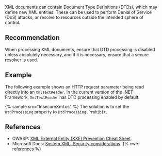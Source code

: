 XML documents can contain Document Type Definitions (DTDs), which may define new XML entities. These can be used to perform Denial of Service (DoS) attacks, or resolve to resources outside the intended sphere of control.


## Recommendation
When processing XML documents, ensure that DTD processing is disabled unless absolutely necessary, and if it is necessary, ensure that a secure resolver is used.


## Example
The following example shows an HTTP request parameter being read directly into an `XmlTextReader`. In the current version of the .NET Framework, `XmlTextReader` has DTD processing enabled by default.

{% sample src="InsecureXml.cs" %}
The solution is to set the `DtdProcessing` property to `DtdProcessing.Prohibit`.


## References
* OWASP: [XML External Entity (XXE) Prevention Cheat Sheet](https://cheatsheetseries.owasp.org/cheatsheets/XML_External_Entity_Prevention_Cheat_Sheet.html).
* Microsoft Docs: [System.XML: Security considerations](https://msdn.microsoft.com/en-us/library/system.xml.xmlreadersettings(v=vs.110).aspx#Anchor_6).
{% cwe-references %}
